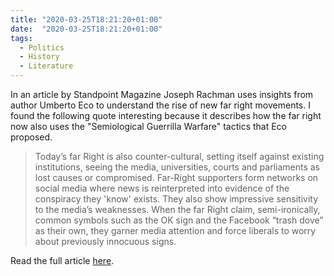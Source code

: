 ```yaml
---
title: "2020-03-25T18:21:20+01:00"
date:  "2020-03-25T18:21:20+01:00"
tags:
  - Politics
  - History
  - Literature
---
```


In an article by Standpoint Magazine Joseph Rachman uses insights from author Umberto Eco to understand the rise of new far right movements. I found the following quote interesting because it describes how the far right now also uses the "Semiological Guerrilla Warfare" tactics that Eco proposed.

> Today’s far Right is also counter-cultural, setting itself against existing institutions, seeing the media, universities, courts and parliaments as lost causes or compromised. Far-Right supporters form networks on social media where news is reinterpreted into evidence of the conspiracy they 'know' exists. They also show impressive sensitivity to the media’s weaknesses. When the far Right claim, semi-ironically, common symbols such as the OK sign and the Facebook “trash dove” as their own, they garner media attention and force liberals to worry about previously innocuous signs.

Read the full article [here](https://web.archive.org/web/20200325171923/https://standpointmag.co.uk/issues/december-2019-january-2020/umberto-eco-and-the-rise-of-a-new-fascism/).
